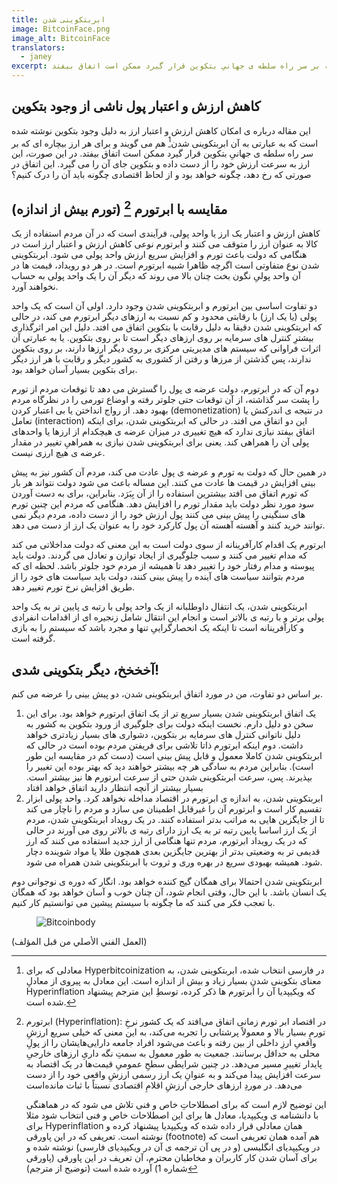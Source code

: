 ```yaml
---
title: ابربتکوینی شدن
image: BitcoinFace.png
image_alt: BitcoinFace
translators:
  - janey
excerpt: این مقاله درباره ی امکان کاهش ارزش و اعتبار ارز به دلیل وجود بتکوین نوشته شده است که به عبارتی به آن ابربتکوینی شدن هم می گویند و برای هر ارز بیچاره ای که بر سر راه سلطه ی جهانیِ بتکوین قرار گیرد ممکن است اتفاق بیفتد.
---
```


## کاهش ارزش و اعتبار پول ناشی از وجود بتکوین

این مقاله درباره ی امکان کاهش ارزش و اعتبار ارز به دلیل وجود بتکوین نوشته شده است که به عبارتی به آن ابربتکوینی شدن[^1] هم می گویند و برای هر ارز بیچاره ای که بر سر راه سلطه ی جهانیِ بتکوین قرار گیرد ممکن است اتفاق بیفتد. در این صورت، این ارز به سرعت ارزش خود را از دست داده و بتکوین جای آن را می گیرد. این اتفاق در صورتی که رخ دهد، چگونه خواهد بود و از لحاظ اقتصادی چگونه باید آن را درک کنیم؟

## مقایسه با ابرتورم [^2] (تورم بیش از اندازه)

کاهش ارزش و اعتبار یک ارز یا واحد پولی، فرآیندی است که در آن مردم استفاده از یک کالا به عنوان ارز را متوقف می کنند و ابرتورم نوعی کاهش ارزش و اعتبار ارز است در هنگامی که دولت باعث تورم و افزایش سریع ارزش واحد پولی می شود. ابربتکوینی شدن نوع متفاوتی است اگرچه ظاهرا شبیه ابرتورم است. در هر دو رویداد، قیمت ها در آن واحد پولیِ نگون بخت چنان بالا می روند که دیگر آن را یک واحد پولی به حساب نخواهند آورد.

دو تفاوت اساسی بین ابرتورم و ابربتکوینی شدن وجود دارد. اولی آن است که یک واحد پولی (یا یک ارز) با رقابتی محدود و کم نسبت به ارزهای دیگر ابرتورم می کند، در حالی که ابربتکوینی شدن دقیقا به دلیل رقابت با بتکوین اتفاق می افتد. دلیل این امر اثرگذاری بیشترِ کنترل های سرمایه بر روی ارزهای دیگر است تا بر روی بتکوین. یا به عبارتی آن اثرات فراوانی که سیستم های مدیریتی مرکزی بر روی دیگر ارزها دارند، بر روی بتکوین ندارند، پس گذشتن از مرزها و رفتن از کشوری به کشور دیگر و رقابت با هر ارز دیگر برای بتکوین بسیار آسان خواهد بود.

دوم آن که در ابرتورم، دولت عرضه ی پول را گسترش می دهد تا توقعات مردم از تورم را پشت سر گذاشته، از آن توقعات حتی جلوتر رفته و اوضاع تورمی را در نظرگاه مردم بهبود دهد. از رواج انداختن یا بی اعتبار کردن (demonetization) در نتیجه ی اندرکنش یا تعامل (interaction) این دو اتفاق می افتد. در حالی که ابربتکوینی شدن، برای اینکه اتفاق بیفتد نیازی ندارد که هیچ تغییری در میزان عرضه ی هیچکدام از ارزها یا واحدهای پولی آن را همراهی کند. یعنی برای ابربتکوینی شدن نیازی به همراهیِ تغییر در مقدار عرضه ی هیچ ارزی نیست.

در همین حال که دولت به تورم و عرضه ی پول عادت می کند، مردم آن کشور نیز به پیش بینی افزایش در قیمت ها عادت می کنند. این مساله باعث می شود دولت نتواند هر بار که تورم اتفاق می افتد بیشترین استفاده را از آن بِبَرَد. بنابراین، برای به دست آوردن سود مورد نظر دولت باید مقدار تورم را افزایش دهد. هنگامی که مردم این چنین تورم های سنگینی را پیش بینی می کنند پول ارزش خود را از دست داده، مردم دیگر نمی توانند خرید کنند و آهسته آهسته آن پول کارکرد خود را به عنوان یک ارز از دست می دهد.

ابرتورم یک اقدام کارآفرینانه از سوی دولت است به این معنی که دولت مداخلاتی می کند که مدام تغییر می کنند و سبب جلوگیری از ایجاد توازن و تعادل می گردند. دولت باید پیوسته و مدام رفتار خود را تغییر دهد تا همیشه از مردم خود جلوتر باشد. لحظه ای که مردم بتوانند سیاست های آینده را پیش بینی کنند، دولت باید سیاست های خود را از طریق افزایش نرخ تورم تغییر دهد.

ابربتکوینی شدن، یک انتقال داوطلبانه از یک واحد پولی با رتبه ی پایین تر به یک واحد پولی برتر و با رتبه ی بالاتر است و انجام این انتقال شامل زنجیره ای از اقدامات انفرادی و کارآفرینانه است تا اینکه یک انحصارگراییِ تنها و مجرد باشد که سیستم را به بازی گرفته است.

## آخخخخ، دیگر بتکوینی شدی!

بر اساس دو تفاوت، من در مورد اتفاق ابربتکوینی شدن، دو پیش بینی را عرضه می کنم.

1. یک اتفاق ابربتکوینی شدن بسیار سریع تر از یک اتفاق ابرتورم خواهد بود. برای این سخن دو دلیل دارم. نخست اینکه دولت برای جلوگیری از ورود بتکوین به کشور به دلیل ناتوانی کنترل های سرمایه بر بتکوین، دشواری های بسیار زیادتری خواهد داشت. دوم اینکه ابرتورم ذاتا تلاشی برای فریفتن مردم بوده است در حالی که ابربتکوینی شدن کاملا معمول و قابل پیش بینی است (دست کم در مقایسه این طور است). بنابراین مردم به سادگی هر چه بیشتر خواهند دید که بهتر بوده این تغییر را بپذیرند. پس، سرعت ابربتکوینی شدن حتی از سرعت ابرتورم ها نیز بیشتر است. بسیار بیشتر از آنچه انتظار دارید اتفاق خواهد افتاد
2. ابربتکوینی شدن، به اندازه ی ابرتورم در اقتصاد مداخله نخواهد کرد. واحد پولی ابزار تقسیم کار است و ابرتورم آن را غیرقابل اطمینان می سازد و مردم را ناچار می کند تا از جایگزین هایی به مراتب بدتر استفاده کنند. در یک رویداد ابربتکوینی شدن، مردم از یک ارز اساسا پایین رتبه تر به یک ارز دارای رتبه ی بالاتر روی می آورند در حالی که در یک رویداد ابرتورم، مردم تنها هنگامی از ارز جدید استفاده می کنند که ارز قدیمی تر به وضعیتی بدتر از بهترین جایگزین بعدی همچون طلا یا مواد شوینده دچار شود. همیشه بهبودی سریع در بهره وری و ثروت با ابربتکوینی شدن همراه می شود.

ابربتکوینی شدن احتمالا برای همگان گیج کننده خواهد بود. انگار که دوره ی نوجوانی دوم یک انسان باشد. با این حال، وقتی انجام شود، آن چنان خوب و آسان خواهد بود که همگان با تعجب فکر می کنند که ما چگونه با سیستم پیشین می توانستیم کار کنیم.

<figure>
  <img src="/static/img/mempool/hyperbitcoinization/Bitcoinbody.png" alt="Bitcoinbody" />
</figure>

<p class="text-muted text-center">
	(العمل الفني الأصلي من قبل المؤلف)
</p>

[^1]: معادلی که برای Hyperbitcoinization در فارسی انتخاب شده، ابربتکوینی شدن، به معنای بتکوینی شدنِ بسیار زیاد و بیش از اندازه است. این معادل به پیروی از معادلِ Hyperinflation که ویکیپدیا آن را ابرتورم ها ذکر کرده، توسطِ این مترجم پیشنهاد شده است.

[^2]:
    ابرتورم (Hyperinflation): در اقتصاد ابر تورم زمانی اتفاق می‌افتد که یک کشور نرخِ تورمِ بسیار بالا و معمولاً پرشتابی را تجربه می‌کند، به این معنی که خیلی سریع ارزشِ واقعیِ ارزِ داخلی از بین رفته و باعث می‌شود افراد جامعه دارایی‌هایشان را از پولِ محلی به حداقل برسانند. جمعیت به طور معمول به سمتِ نگه داریِ ارزهای خارجیِ پایدار تغییرِ مسیر می‌دهد. در چنین شرایطی سطحِ عمومیِ قیمت‌ها در یک اقتصاد به سرعت افزایش پیدا می‌کند و به عنوانِ یک ارز رسمی ارزشِ واقعی خود را از
    دست می‌دهد. در موردِ ارزهای خارجی ارزشِ اقلامِ اقتصادی نسبتاً با ثبات مانده‌است

    این توضیح لازم است که برای اصطلاحاتِ خاص و فنی تلاش می شود که در هماهنگی با دانشنامه ی ویکیپدیا، معادل ها برای این اصطلاحات خاص و فنی انتخاب شود مثلا برای Hyperinflation همان معادلی قرار داده شده که ویکیپدیا پیشنهاد کرده و نوشته است. تعریفی که در این پاورقی (footnote) هم آمده همان تعریفی است که در ویکیپدیای انگلیسی (و در پی آن ترجمه ی آن در ویکیپدیای فارسی) نوشته شده و برای آسان شدن کار کاربران و مخاطبان محترم، آن تعریف در این پاورقی (پاورقی شماره 1) آورده شده است (توضیح از مترجم)

